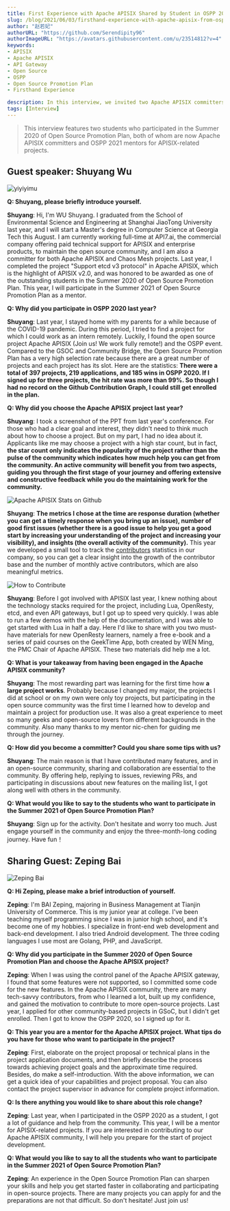 ```yaml
---
title: First Experience with Apache APISIX Shared by Student in OSPP 2020
slug: /blog/2021/06/03/firsthand-experience-with-apache-apisix-from-ospp-2020-students
author: "赵若妃"
authorURL: "https://github.com/Serendipity96"
authorImageURL: "https://avatars.githubusercontent.com/u/23514812?v=4"
keywords:
- APISIX
- Apache APISIX
- API Gateway
- Open Source
- OSPP
- Open Source Promotion Plan
- Firsthand Experience

description: In this interview, we invited two Apache APISIX committers to share their experience with Apache APISIX in the Summer 2020 of Open Source Promotion Plan.
tags: [Interview]
---
```


> This interview features two students who participated in the Summer 2020 of Open Source Promotion Plan, both of whom are now Apache APISIX committers and OSPP 2021 mentors for APISIX-related projects.

<!--truncate-->

## Guest speaker: Shuyang Wu

![yiyiyimu](https://static.apiseven.com/202108/1630546588578-2d8386cd-06c0-4c71-848a-8ed0e1263a4e.png)

**Q: Shuyang, please briefly introduce yourself.**

**Shuyang**: Hi, I'm WU Shuyang. I graduated from the School of Environmental Science and Engineering at Shanghai JiaoTong University last year, and I will start a Master's degree in Computer Science at Georgia Tech this August. I am currently working full-time at API7.ai, the commercial company offering paid technical support for APISIX and enterprise products, to maintain the open source community, and I am also a committer for both Apache APISIX and Chaos Mesh projects. Last year, I completed the project "Support etcd v3 protocol" in Apache APISIX, which is the highlight of APISIX v2.0, and was honored to be awarded as one of the outstanding students in the Summer 2020 of Open Source Promotion Plan. This year, I will participate in the Summer 2021 of Open Source Promotion Plan as a mentor.

**Q: Why did you participate in OSPP 2020 last year?**

**Shuyang**: Last year, I stayed home with my parents for a while because of the COVID-19 pandemic. During this period, I tried to find a project for which I could work as an intern remotely. Luckily, I found the open source project Apache APISIX (Join us! We work fully remote!) and the OSPP event. Compared to the GSOC and Community Bridge, the Open Source Promotion Plan has a very high selection rate because there are a great number of projects and each project has its slot. Here are the statistics: **There were a total of 397 projects, 219 applications, and 185 wins in OSPP 2020. If I signed up for three projects, the hit rate was more than 99%. So though I had no record on the Github Contribution Graph, I could still get enrolled in the plan.**

**Q: Why did you choose the Apache APISIX project last year?**

**Shuyang**: I took a screenshot of the PPT from last year's conference. For those who had a clear goal and interest, they didn't need to think much about how to choose a project. But on my part, I had no idea about it. Applicants like me may choose a project with a high star count, but in fact, **the star count only indicates the popularity of the project rather than the pulse of the community which indicates how much help you can get from the community. An active community will benefit you from two aspects, guiding you through the first stage of your journey and offering extensive and constructive feedback while you do the maintaining work for the community.**

![Apache APISIX Stats on Github](https://static.apiseven.com/202108/1649237784272-8fddf8cb-0ba7-4040-86f9-014cb25cdca6.jpg)

**Shuyang**: **The metrics I chose at the time are response duration (whether you can get a timely response when you bring up an issue), number of good first issues (whether there is a good issue to help you get a good start by increasing your understanding of the project and increasing your visibility), and insights (the overall activity of the community).** This year we developed a small tool to track the [contributors](https://github.com/api7/contributor-graph) statistics in our company, so you can get a clear insight into the growth of the contributor base and the number of monthly active contributors, which are also meaningful metrics.

![How to Contribute](https://static.apiseven.com/202108/1649238296632-c5b31d4b-0af4-41eb-a72a-4ee1ab68e0d0.jpg)

**Shuyang**: Before I got involved with APISIX last year, I knew nothing about the technology stacks required for the project, including Lua, OpenResty, etcd, and even API gateways, but I got up to speed very quickly. I was able to run a few demos with the help of the documentation, and I was able to get started with Lua in half a day. Here I'd like to share with you two must-have materials for new OpenResty learners, namely a free e-book and a series of paid courses on the GeekTime App, both created by WEN Ming, the PMC Chair of Apache APISIX. These two materials did help me a lot.

**Q: What is your takeaway from having been engaged in the Apache APISIX community?**

**Shuyang**: The most rewarding part was learning for the first time how **a large project works**. Probably because I changed my major, the projects I did at school or on my own were only toy projects, but participating in the open source community was the first time I learned how to develop and maintain a project for production use. It was also a great experience to meet so many geeks and open-source lovers from different backgrounds in the community. Also many thanks to my mentor nic-chen for guiding me through the journey.

**Q: How did you become a committer? Could you share some tips with us?**

**Shuyang**: The main reason is that I have contributed many features, and in an open-source community, sharing and collaboration are essential to the community. By offering help, replying to issues, reviewing PRs, and participating in discussions about new features on the mailing list, I got along well with others in the community.

**Q: What would you like to say to the students who want to participate in the Summer 2021 of Open Source Promotion Plan?**

**Shuyang**: Sign up for the activity. Don't hesitate and worry too much. Just engage yourself in the community and enjoy the three-month-long coding journey. Have fun！

## Sharing Guest: Zeping Bai

![Zeping Bai](https://static.apiseven.com/202108/1630546751119-8df77cd8-6be0-4f8e-af13-182e77462d73.png)

**Q: Hi Zeping, please make a brief introduction of yourself.**

**Zeping**: I'm BAI Zeping, majoring in Business Management at Tianjin University of Commerce. This is my junior year at college. I've been teaching myself programming since I was in junior high school, and it's become one of my hobbies. I specialize in front-end web development and back-end development. I also tried Android development. The three coding languages I use most are Golang, PHP, and JavaScript.

**Q: Why did you participate in the Summer 2020 of Open Source Promotion Plan and choose the Apache APISIX project?**

**Zeping**: When I was using the control panel of the Apache APISIX gateway, I found that some features were not supported, so I committed some code for the new features. In the Apache APISIX community, there are many tech-savvy contributors, from who I learned a lot, built up my confidence, and gained the motivation to contribute to more open-source projects. Last year, I applied for other community-based projects in GSoC, but I didn't get enrolled. Then I got to know the OSPP 2020, so I signed up for it.

**Q: This year you are a mentor for the Apache APISIX project. What tips do you have for those who want to participate in the project?**

**Zeping**: First, elaborate on the project proposal or technical plans in the project application documents, and then briefly describe the process towards achieving project goals and the approximate time required. Besides, do make a self-introduction. With the above information, we can get a quick idea of your capabilities and project proposal. You can also contact the project supervisor in advance for complete project information.

**Q: Is there anything you would like to share about this role change?**

**Zeping**: Last year, when I participated in the OSPP 2020 as a student, I got a lot of guidance and help from the community. This year, I will be a mentor for APISIX-related projects. If you are interested in contributing to our Apache APISIX community, I will help you prepare for the start of project development.

**Q: What would you like to say to all the students who want to participate in the Summer 2021 of Open Source Promotion Plan?**

**Zeping**: An experience in the Open Source Promotion Plan can sharpen your skills and help you get started faster in collaborating and participating in open-source projects. There are many projects you can apply for and the preparations are not that difficult. So don't hesitate! Just join us!
